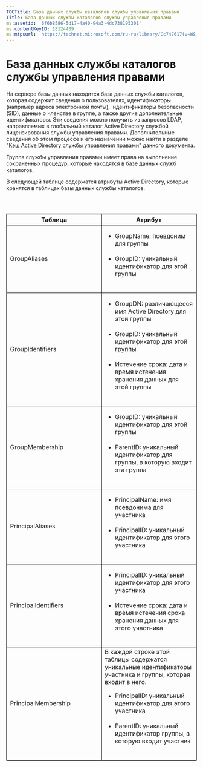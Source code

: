 ```yaml
---
TOCTitle: База данных службы каталогов службы управления правами
Title: База данных службы каталогов службы управления правами
ms:assetid: '6f6b8586-5d17-4a40-94a3-4dc738195301'
ms:contentKeyID: 18124409
ms:mtpsurl: 'https://technet.microsoft.com/ru-ru/library/Cc747617(v=WS.10)'
---
```


База данных службы каталогов службы управления правами
======================================================

На сервере базы данных находится база данных службы каталогов, которая содержит сведения о пользователях, идентификаторы (например адреса электронной почты),  идентификаторы безопасности (SID), данные о членстве в группе, а также другие дополнительные идентификаторы. Эти сведения можно получить из запросов LDAP, направляемых в глобальный каталог Active Directory службой лицензирования службы управления правами. Дополнительные сведения об этом процессе и его назначении можно найти в разделе "[Кэш Active Directory службы управления правами](https://technet.microsoft.com/c721a2eb-2fe9-4346-b426-3cc169b97265)" данного документа.

Группа службы управления правами имеет права на выполнение сохраненных процедур, которые находятся в базе данных служб каталогов.

В следующей таблице содержатся атрибуты Active Directory, которые хранятся в таблицах базы данных службы каталогов.

###  

 
<table style="border:1px solid black;">
<colgroup>
<col width="50%" />
<col width="50%" />
</colgroup>
<thead>
<tr class="header">
<th style="border:1px solid black;" >Таблица</th>
<th style="border:1px solid black;" >Атрибут</th>
</tr>
</thead>
<tbody>
<tr class="odd">
<td style="border:1px solid black;">GroupAliases</td>
<td style="border:1px solid black;"><ul>
<li>GroupName: псевдоним для группы<br />
<br />
</li>
<li>GroupID: уникальный идентификатор для этой группы<br />
<br />
</li>
</ul></td>
</tr>
<tr class="even">
<td style="border:1px solid black;">GroupIdentifiers</td>
<td style="border:1px solid black;"><ul>
<li>GroupDN: различающееся имя Active Directory для этой группы<br />
<br />
</li>
<li>GroupID: уникальный идентификатор для этой группы<br />
<br />
</li>
<li>Истечение срока: дата и время истечения хранения данных для этой группы<br />
<br />
</li>
</ul></td>
</tr>
<tr class="odd">
<td style="border:1px solid black;">GroupMembership</td>
<td style="border:1px solid black;"><ul>
<li>GroupID: уникальный идентификатор для этой группы<br />
<br />
</li>
<li>ParentID: уникальный идентификатор для группы, в которую входит эта группа<br />
<br />
</li>
</ul></td>
</tr>
<tr class="even">
<td style="border:1px solid black;">PrincipalAliases</td>
<td style="border:1px solid black;"><ul>
<li>PrincipalName: имя псевдонима для участника<br />
<br />
</li>
<li>PrincipalID: уникальный идентификатор для этого участника<br />
<br />
</li>
</ul></td>
</tr>
<tr class="odd">
<td style="border:1px solid black;">PrincipalIdentifiers</td>
<td style="border:1px solid black;"><ul>
<li>PrincipalID: уникальный идентификатор для этого участника<br />
<br />
</li>
<li>Истечение срока: дата и время истечения срока хранения данных для этого участника<br />
<br />
</li>
</ul></td>
</tr>
<tr class="even">
<td style="border:1px solid black;">PrincipalMembership</td>
<td style="border:1px solid black;">В каждой строке этой таблицы содержатся уникальные идентификаторы участника и группы, которая входит в него.
<ul>
<li>PrincipalID: уникальный идентификатор для этого участника<br />
<br />
</li>
<li>ParentID: уникальный идентификатор группы, в которую входит участник<br />
<br />
</li>
</ul></td>
</tr>
</tbody>
</table>
